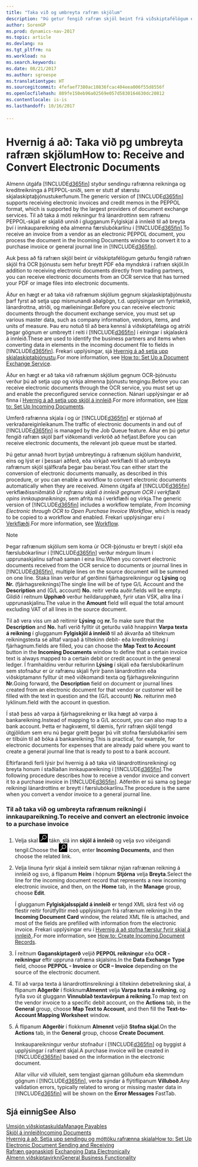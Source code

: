 ```yaml
---
title: "Taka við og umbreyta rafræn skjölum"
description: "Þú getur fengið rafræn skjöl beint frá viðskiptafélögum eða frá OCR þjónustu."
author: SorenGP
ms.prod: dynamics-nav-2017
ms.topic: article
ms.devlang: na
ms.tgt_pltfrm: na
ms.workload: na
ms.search.keywords: 
ms.date: 08/21/2017
ms.author: sgroespe
ms.translationtype: HT
ms.sourcegitcommit: 4fefaef7380ac10836fcac404eea006f55d8556f
ms.openlocfilehash: 889fe150eb96a02569e057d5830164630dc20812
ms.contentlocale: is-is
ms.lasthandoff: 10/16/2017

---
```

# <a name="how-to-receive-and-convert-electronic-documents"></a><span data-ttu-id="da3fe-103">Hvernig á að: Taka við pg umbreyta rafræn skjölum</span><span class="sxs-lookup"><span data-stu-id="da3fe-103">How to: Receive and Convert Electronic Documents</span></span>
<span data-ttu-id="da3fe-104">Almenn útgáfa [!INCLUDE[d365fin](includes/d365fin_md.md)] styður sendingu rafrænna reikninga og kreditreikninga á PEPPOL-sniði, sem er stutt af stærstu skjalaskiptaþjónustukerfunum.</span><span class="sxs-lookup"><span data-stu-id="da3fe-104">The generic version of [!INCLUDE[d365fin](includes/d365fin_md.md)] supports receiving electronic invoices and credit memos in the PEPPOL format, which is supported by the largest providers of document exchange services.</span></span> <span data-ttu-id="da3fe-105">Til að taka á móti reikningur frá lánardrottinn sem rafrænu PEPPOL-skjali er skjalið unnið í glugganum Fylgiskjal á innleið til að breyta því í innkaupareikning eða almenna færslubókarlínu í [!INCLUDE[d365fin](includes/d365fin_md.md)].</span><span class="sxs-lookup"><span data-stu-id="da3fe-105">To receive an invoice from a vendor as an electronic PEPPOL document, you process the document in the Incoming Documents window to convert it to a purchase invoice or general journal line in [!INCLUDE[d365fin](includes/d365fin_md.md)].</span></span>

 <span data-ttu-id="da3fe-106">Auk þess að fá rafræn skjöl beint úr viðskiptafélögum geturðu fengið rafræn skjöl frá OCR þjónustu sem hefur breytt PDF eða myndskrá í rafræn skjöl.</span><span class="sxs-lookup"><span data-stu-id="da3fe-106">In addition to receiving electronic documents directly from trading partners, you can receive electronic documents from an OCR service that has turned your PDF or image files into electronic documents.</span></span>  

 <span data-ttu-id="da3fe-107">Áður en hægt er að taka við rafrænum skjölum gegnum skjalaskiptaþjónustu þarf fyrst að setja upp mismunandi aðalgögn, t.d. upplýsingar um fyrirtækið, lánardrottna, atriði, og mælieiningar.</span><span class="sxs-lookup"><span data-stu-id="da3fe-107">Before you can receive electronic documents through the document exchange service, you must set up various master data, such as company information, vendors, items, and units of measure.</span></span> <span data-ttu-id="da3fe-108">Þau eru notuð til að bera kennsl á viðskiptafélaga og atriði þegar gögnum er umbreytt í reiti í [!INCLUDE[d365fin](includes/d365fin_md.md)] í einingar í skjalaskrá á innleið.</span><span class="sxs-lookup"><span data-stu-id="da3fe-108">These are used to identify the business partners and items when converting data in elements in the incoming document file to fields in [!INCLUDE[d365fin](includes/d365fin_md.md)].</span></span> <span data-ttu-id="da3fe-109">Frekari upplýsingar, sjá [Hvernig á að setja upp skjalaskiptaþjónustu](across-how-to-set-up-a-document-exchange-service.md).</span><span class="sxs-lookup"><span data-stu-id="da3fe-109">For more information, see [How to: Set Up a Document Exchange Service](across-how-to-set-up-a-document-exchange-service.md).</span></span>  

 <span data-ttu-id="da3fe-110">Áður en hægt er að taka við rafrænum skjölum gegnum OCR-þjónustu verður þú að setja upp og virkja almenna þjónustu tengingu.</span><span class="sxs-lookup"><span data-stu-id="da3fe-110">Before you can receive electronic documents through the OCR service, you must set up and enable the preconfigured service connection.</span></span> <span data-ttu-id="da3fe-111">Nánari upplýsingar er að finna í [Hvernig á að setja upp skjöl á innleið](across-how-setup-income-documents.md).</span><span class="sxs-lookup"><span data-stu-id="da3fe-111">For more information, see [How to: Set Up Incoming Documents](across-how-setup-income-documents.md).</span></span>  

 <span data-ttu-id="da3fe-112">Umferð rafrænna skjala í og ​​úr [!INCLUDE[d365fin](includes/d365fin_md.md)] er stjórnað af verkraðareiginleikanum.</span><span class="sxs-lookup"><span data-stu-id="da3fe-112">The traffic of electronic documents in and out of [!INCLUDE[d365fin](includes/d365fin_md.md)] is managed by the Job Queue feature.</span></span> <span data-ttu-id="da3fe-113">Áður en þú getur fengið rafræn skjöl þarf viðkomandi verkröð að hefjast.</span><span class="sxs-lookup"><span data-stu-id="da3fe-113">Before you can receive electronic documents, the relevant job queue must be started.</span></span>  

 <span data-ttu-id="da3fe-114">Þú getur annað hvort byrjað umbreytingu á rafrænum skjölum handvirkt, eins og lýst er í þessari aðferð, eða virkjað verkflæði til að umbreyta rafrænum skjöl sjálfkrafa þegar þau berast.</span><span class="sxs-lookup"><span data-stu-id="da3fe-114">You can either start the conversion of electronic documents manually, as described in this procedure, or you can enable a workflow to convert electronic documents automatically when they are received.</span></span> <span data-ttu-id="da3fe-115">Almenn útgáfa af [!INCLUDE[d365fin](includes/d365fin_md.md)] verkflæðissniðmátið *Úr rafrænu skjali á innleið gegnum OCR í verkflæði opins  innkaupareiknings*, sem afrita má í verkflæði og virkja.</span><span class="sxs-lookup"><span data-stu-id="da3fe-115">The generic version of [!INCLUDE[d365fin](includes/d365fin_md.md)] includes a workflow template, *From Incoming Electronic through OCR to Open Purchase Invoice Workflow*, which is ready to be copied to a workflow and enabled.</span></span> <span data-ttu-id="da3fe-116">Frekari upplýsingar eru í [Verkflæði](across-workflow.md).</span><span class="sxs-lookup"><span data-stu-id="da3fe-116">For more information, see [Workflow](across-workflow.md).</span></span>  

> [!NOTE]  
>  <span data-ttu-id="da3fe-117">Þegar rafrænum skjölum sem koma úr OCR-þjónustu er breytt í skjöl eða færslubókarlínur í [!INCLUDE[d365fin](includes/d365fin_md.md)] verður mörgum línum í upprunaskjalinu safnað saman í eina línu.</span><span class="sxs-lookup"><span data-stu-id="da3fe-117">When you convert electronic documents received from the OCR service to documents or journal lines in [!INCLUDE[d365fin](includes/d365fin_md.md)], multiple lines on the source document will be summed on one line.</span></span> <span data-ttu-id="da3fe-118">Staka línan verður af gerðinni fjárhagsreikningur og **Lýsing** og **Nr.** (fjárhagsreiknings)</span><span class="sxs-lookup"><span data-stu-id="da3fe-118">The single line will be of type G/L Account and the **Description** and (G/L account) **No.**</span></span> <span data-ttu-id="da3fe-119">reitir verða auðir.</span><span class="sxs-lookup"><span data-stu-id="da3fe-119">fields will be empty.</span></span> <span data-ttu-id="da3fe-120">Gildið í reitnum **Upphæð** verður heildarupphæð, fyrir utan VSK, allra lína í upprunaskjalinu.</span><span class="sxs-lookup"><span data-stu-id="da3fe-120">The value in the **Amount** field will equal the total amount excluding VAT of all lines in the source document.</span></span>  
>   
>  <span data-ttu-id="da3fe-121">Til að vera viss um að reitirnir **Lýsing** og **nr.**</span><span class="sxs-lookup"><span data-stu-id="da3fe-121">To make sure that the **Description** and **No.**</span></span> <span data-ttu-id="da3fe-122"> hafi verið fylltir út geturðu valið hnappinn **Varpa texta á reikning** í glugganum **Fylgiskjöl á innleið** til að ákvarða að tilteknum reikningstexta sé alltaf varpað á tiltekinn debit- eða kreditreikning í fjárhagnum.</span><span class="sxs-lookup"><span data-stu-id="da3fe-122">fields are filled, you can choose the **Map Text to Account** button in the **Incoming Documents** window to define that a certain invoice text is always mapped to a certain debit or credit account in the general ledger.</span></span> <span data-ttu-id="da3fe-123">Í framhaldinu verður reiturinn **Lýsing** í skjali eða færslubókarlínum sem stofnaður er úr rafrænu skjali fyrir þann lánardrottinn eða viðskiptamann fylltur út með viðkomandi texta og fjárhagsreikningurinn **Nr.**</span><span class="sxs-lookup"><span data-stu-id="da3fe-123">Going forward, the **Description** field on document or journal lines created from an electronic document for that vendor or customer will be filled with the text in question and the (G/L account) **No.**</span></span> <span data-ttu-id="da3fe-124">reiturinn með lyklinum.</span><span class="sxs-lookup"><span data-stu-id="da3fe-124">field with the account in question.</span></span>  
>   
>  <span data-ttu-id="da3fe-125">Í stað þess að varpa á fjárhagsreikning er líka hægt að varpa á bankareikning.</span><span class="sxs-lookup"><span data-stu-id="da3fe-125">Instead of mapping to a G/L account, you can also map to a bank account.</span></span> <span data-ttu-id="da3fe-126">Þetta er hagkvæmt, til dæmis, fyrir rafræn skjöl tengd útgjöldum sem eru nú þegar greitt þegar þú vilt stofna færslubókarlíni sem er tilbúin til að bóka á bankareikning.</span><span class="sxs-lookup"><span data-stu-id="da3fe-126">This is practical, for example, for electronic documents for expenses that are already paid where you want to create a general journal line that is ready to post to a bank account.</span></span>  

 <span data-ttu-id="da3fe-127">Eftirfarandi ferli lýsir því hvernig á að taka við lánardrottinsreikningi og breyta honum í staðlaðan innkaupareikning í [!INCLUDE[d365fin](includes/d365fin_md.md)].</span><span class="sxs-lookup"><span data-stu-id="da3fe-127">The following procedure describes how to receive a vendor invoice and convert it to a purchase invoice in [!INCLUDE[d365fin](includes/d365fin_md.md)].</span></span> <span data-ttu-id="da3fe-128">Aðferðin er sú sama og þegar reikningi lánardrottins er breytt í færslubókarlínu.</span><span class="sxs-lookup"><span data-stu-id="da3fe-128">The procedure is the same when you convert a vendor invoice to a general journal line.</span></span>  

### <a name="to-receive-and-convert-an-electronic-invoice-to-a-purchase-invoice"></a><span data-ttu-id="da3fe-129">Til að taka við og umbreyta rafrænum reikningi í innkaupareikning.</span><span class="sxs-lookup"><span data-stu-id="da3fe-129">To receive and convert an electronic invoice to a purchase invoice</span></span>  

1.  <span data-ttu-id="da3fe-130">Velja skal ![Leit að síðu eða skýrslu](media/ui-search/search_small.png "Leit að síðu eða skýrslu táknið") tákn, slá inn **skjöl á innleið** og velja svo viðeigandi tengil.</span><span class="sxs-lookup"><span data-stu-id="da3fe-130">Choose the ![Search for Page or Report](media/ui-search/search_small.png "Search for Page or Report icon") icon, enter **Incoming Documents**, and then choose the related link.</span></span>  

2.  <span data-ttu-id="da3fe-131">Velja línuna fyrir skjal á innleið sem táknar nýjan rafrænan reikning á innleið og svo, á flipanum **Heim** í hópnum **Stjórna** velja **Breyta**.</span><span class="sxs-lookup"><span data-stu-id="da3fe-131">Select the line for the incoming document record that represents a new incoming electronic invoice, and then, on the **Home** tab, in the **Manage** group, choose **Edit**.</span></span>  

     <span data-ttu-id="da3fe-132">Í glugganum **Fylgiskjalsspjald á innleið** er tengd XML skrá fest við og flestir reitir forútfylltir með upplýsingum frá rafrænum reikningi.</span><span class="sxs-lookup"><span data-stu-id="da3fe-132">In the **Incoming Document Card** window, the related XML file is attached, and most of the fields are prefilled with information from the electronic invoice.</span></span> <span data-ttu-id="da3fe-133">Frekari upplýsingar eru í [Hvernig á að stofna færslur fyrir skjal á innleið ](across-how-create-income-document-records.md).</span><span class="sxs-lookup"><span data-stu-id="da3fe-133">For more information, see [How to: Create Incoming Document Records](across-how-create-income-document-records.md).</span></span>  

3.  <span data-ttu-id="da3fe-134">Í reitnum **Gaganskiptagerð** veljið **PEPPOL  reikningur** eða **OCR - reikningur** eftir uppruna rafræna skjalsins.</span><span class="sxs-lookup"><span data-stu-id="da3fe-134">In the **Data Exchange Type** field, choose **PEPPOL - Invoice** or **OCR – Invoice** depending on the source of the electronic document.</span></span>  

4.  <span data-ttu-id="da3fe-135">Til að varpa texta á lánardrottinsreikningi á tiltekinn debetreikning skal, á flipanum **Aðgerðir** í flokknum**Almennt** velja **Varpa texta á reikning**, og fylla svo út gluggann **Vinnublað textavörpun á reikning**.</span><span class="sxs-lookup"><span data-stu-id="da3fe-135">To map text on the vendor invoice to a specific debit account, on the **Actions** tab, in the **General** group, choose **Map Text to Account**, and then fill the **Text-to-Account Mapping Worksheet** window.</span></span>  

5.  <span data-ttu-id="da3fe-136">Á flipanum **Aðgerðir** í flokknum **Almennt** veljið **Stofna skjal**.</span><span class="sxs-lookup"><span data-stu-id="da3fe-136">On the **Actions** tab, in the **General** group, choose **Create Document**.</span></span>  

     <span data-ttu-id="da3fe-137">Innkaupareikningur verður stofnaður í [!INCLUDE[d365fin](includes/d365fin_md.md)] og byggist á upplýsingar í rafrænt skjal.</span><span class="sxs-lookup"><span data-stu-id="da3fe-137">A purchase invoice will be created in [!INCLUDE[d365fin](includes/d365fin_md.md)] based on the information in the electronic document.</span></span>  

     <span data-ttu-id="da3fe-138">Allar villur við villuleit, sem tengjast gjarnan gölluðum eða skemmdum gögnum í [!INCLUDE[d365fin](includes/d365fin_md.md)], verða sýndar á flýtiflipanum **Villuboð**.</span><span class="sxs-lookup"><span data-stu-id="da3fe-138">Any validation errors, typically related to wrong or missing master data in [!INCLUDE[d365fin](includes/d365fin_md.md)] will be shown on the **Error Messages** FastTab.</span></span>  

## <a name="see-also"></a><span data-ttu-id="da3fe-139">Sjá einnig</span><span class="sxs-lookup"><span data-stu-id="da3fe-139">See Also</span></span>  
[<span data-ttu-id="da3fe-140">Umsjón viðskiptaskulda</span><span class="sxs-lookup"><span data-stu-id="da3fe-140">Manage Payables</span></span>](payables-manage-payables.md)  
[<span data-ttu-id="da3fe-141">Skjöl á innleið</span><span class="sxs-lookup"><span data-stu-id="da3fe-141">Incoming Documents</span></span>](across-income-documents.md)  
[<span data-ttu-id="da3fe-142">Hvernig á að: Setja upp sendingu og móttöku rafrænna skjala</span><span class="sxs-lookup"><span data-stu-id="da3fe-142">How to: Set Up Electronic Document Sending and Receiving</span></span>](across-how-to-set-up-electronic-document-sending-and-receiving.md)  
<span data-ttu-id="da3fe-143">[Rafræn gagnaskipti](across-data-exchange.md) </span><span class="sxs-lookup"><span data-stu-id="da3fe-143">[Exchanging Data Electronically](across-data-exchange.md) </span></span>  
[<span data-ttu-id="da3fe-144">Almenn viðskiptavirkni</span><span class="sxs-lookup"><span data-stu-id="da3fe-144">General Business Functionality</span></span>](ui-across-business-areas.md)  


